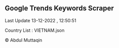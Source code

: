 

## Google Trends Keywords Scraper 
 
Last Update 13-12-2022 , 12:50:51

Country List :
VIETNAM.json



© Abdul Muttaqin 
